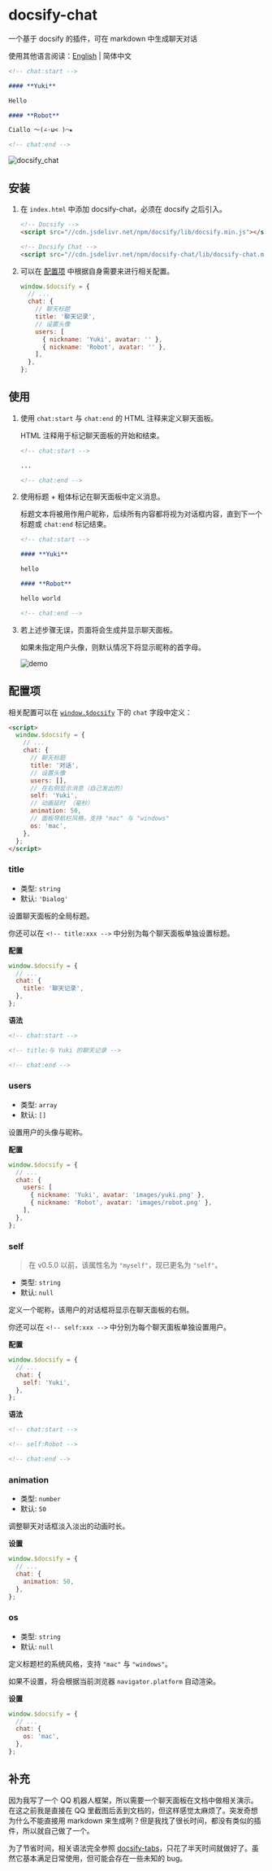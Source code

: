 # docsify-chat

一个基于 docsify 的插件，可在 markdown 中生成聊天对话

使用其他语言阅读：[English](./README.md) | 简体中文

```markdown
<!-- chat:start -->

#### **Yuki**

Hello

#### **Robot**

Ciallo ～(∠·ω< )⌒★

<!-- chat:end -->
```

![docsify_chat](https://cdn.sa.net/2024/12/09/cI9ewyEFLNG6roZ.png)

## 安装

1. 在 `index.html` 中添加 docsify-chat，必须在 docsify 之后引入。

   ```html
   <!-- Docsify -->
   <script src="//cdn.jsdelivr.net/npm/docsify/lib/docsify.min.js"></script>

   <!-- Docsify Chat -->
   <script src="//cdn.jsdelivr.net/npm/docsify-chat/lib/docsify-chat.min.js"></script>
   ```

2. 可以在 [配置项](#配置项) 中根据自身需要来进行相关配置。

   ```javascript
   window.$docsify = {
     // ...
     chat: {
       // 聊天标题
       title: '聊天记录',
       // 设置头像
       users: [
         { nickname: 'Yuki', avatar: '' },
         { nickname: 'Robot', avatar: '' },
       ],
     },
   };
   ```

## 使用

1. 使用 `chat:start` 与 `chat:end` 的 HTML 注释来定义聊天面板。

   HTML 注释用于标记聊天面板的开始和结束。

   ```markdown
   <!-- chat:start -->

   ...

   <!-- chat:end -->
   ```

2. 使用标题 + 粗体标记在聊天面板中定义消息。

   标题文本将被用作用户昵称，后续所有内容都将视为对话框内容，直到下一个标题或 `chat:end` 标记结束。

   ```markdown
   <!-- chat:start -->

   #### **Yuki**

   hello

   #### **Robot**

   hello world

   <!-- chat:end -->
   ```

3. 若上述步骤无误，页面将会生成并显示聊天面板。

   如果未指定用户头像，则默认情况下将显示昵称的首字母。

   ![demo](/demo.svg)

## 配置项

相关配置可以在 [`window.$docsify`](https://docsify.js.org/#/configuration) 下的 `chat` 字段中定义：

```html
<script>
  window.$docsify = {
    // ...
    chat: {
      // 聊天标题
      title: '对话',
      // 设置头像
      users: [],
      // 在右侧显示消息（自己发出的）
      self: 'Yuki',
      // 动画延时 （毫秒）
      animation: 50,
      // 面板导航栏风格，支持 "mac" 与 "windows"
      os: 'mac',
    },
  };
</script>
```

### title

- 类型: `string`
- 默认: `'Dialog'`

设置聊天面板的全局标题。

你还可以在 `<!-- title:xxx -->` 中分别为每个聊天面板单独设置标题。

**配置**

```javascript
window.$docsify = {
  // ...
  chat: {
    title: '聊天记录',
  },
};
```

**语法**

```markdown
<!-- chat:start -->

<!-- title:与 Yuki 的聊天记录 -->

<!-- chat:end -->
```

### users

- 类型: `array`
- 默认: `[]`

设置用户的头像与昵称。

**配置**

```javascript
window.$docsify = {
  // ...
  chat: {
    users: [
      { nickname: 'Yuki', avatar: 'images/yuki.png' },
      { nickname: 'Robot', avatar: 'images/robot.png' },
    ],
  },
};
```

### self

> 在 v0.5.0 以前，该属性名为 `"myself"`，现已更名为 `"self"`。

- 类型: `string`
- 默认: `null`

定义一个昵称，该用户的对话框将显示在聊天面板的右侧。

你还可以在 `<!-- self:xxx -->` 中分别为每个聊天面板单独设置用户。

**配置**

```javascript
window.$docsify = {
  // ...
  chat: {
    self: 'Yuki',
  },
};
```

**语法**

```markdown
<!-- chat:start -->

<!-- self:Robot -->

<!-- chat:end -->
```

### animation

- 类型: `number`
- 默认: `50`

调整聊天对话框淡入淡出的动画时长。

**设置**

```javascript
window.$docsify = {
  // ...
  chat: {
    animation: 50,
  },
};
```

### os

- 类型: `string`
- 默认: `null`

定义标题栏的系统风格，支持 `"mac"` 与 `"windows"`。

如果不设置，将会根据当前浏览器 `navigator.platform` 自动渲染。

**设置**

```javascript
window.$docsify = {
  // ...
  chat: {
    os: 'mac',
  },
};
```

## 补充

因为我写了一个 QQ 机器人框架，所以需要一个聊天面板在文档中做相关演示。在这之前我是直接在 QQ 里截图后丢到文档的，但这样感觉太麻烦了。突发奇想为什么不能直接用 markdown 来生成咧？但是我找了很长时间，都没有类似的插件，所以就自己做了一个。

为了节省时间，相关语法完全参照 [docsify-tabs](https://github.com/jhildenbiddle/docsify-tabs)，只花了半天时间就做好了。虽然它基本满足日常使用，但可能会存在一些未知的 bug。
